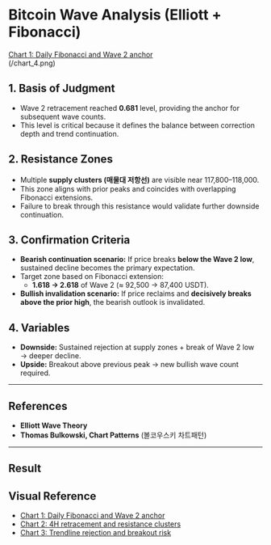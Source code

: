 # Bitcoin Wave Analysis (Elliott + Fibonacci)


[Chart 1: Daily Fibonacci and Wave 2 anchor](/chart_1.png)  
(/chart_4.png)
## 1. Basis of Judgment
- Wave 2 retracement reached **0.681** level, providing the anchor for subsequent wave counts.  
- This level is critical because it defines the balance between correction depth and trend continuation.

## 2. Resistance Zones
- Multiple **supply clusters (매물대 저항선)** are visible near 117,800–118,000.  
- This zone aligns with prior peaks and coincides with overlapping Fibonacci extensions.  
- Failure to break through this resistance would validate further downside continuation.

## 3. Confirmation Criteria
- **Bearish continuation scenario:** If price breaks **below the Wave 2 low**, sustained decline becomes the primary expectation.  
- Target zone based on Fibonacci extension:  
  - **1.618 → 2.618** of Wave 2 (≈ 92,500 → 87,400 USDT).  
- **Bullish invalidation scenario:** If price reclaims and **decisively breaks above the prior high**, the bearish outlook is invalidated.

## 4. Variables
- **Downside:** Sustained rejection at supply zones + break of Wave 2 low → deeper decline.  
- **Upside:** Breakout above previous peak → new bullish wave count required.

---

## References
- **Elliott Wave Theory**  
- **Thomas Bulkowski, Chart Patterns** (볼코우스키 차트패턴)

---

## Result


## Visual Reference
- [Chart 1: Daily Fibonacci and Wave 2 anchor](/chart_1.png)  
- [Chart 2: 4H retracement and resistance clusters](/chart_2.png)  
- [Chart 3: Trendline rejection and breakout risk](/chart_3.png)
